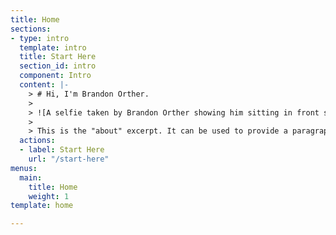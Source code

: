 ```yaml
---
title: Home
sections:
- type: intro
  template: intro
  title: Start Here
  section_id: intro
  component: Intro
  content: |-
    > # Hi, I'm Brandon Orther.
    >
    > ![A selfie taken by Brandon Orther showing him sitting in front seat with his dog behind him in the back of the car.](/images/IMG_20170913_153123_325.jpg "Brandon car selfie")
    >
    > This is the "about" excerpt. It can be used to provide a paragraph about yourself that people can read on the homepage to get a sense of who you are. There also exists a dedicated about page where you can write more about yourself for those who are interested.
  actions:
  - label: Start Here
    url: "/start-here"
menus:
  main:
    title: Home
    weight: 1
template: home

---
```

